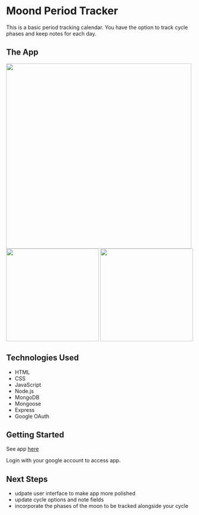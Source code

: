 # Moond Period Tracker

This is a basic period tracking calendar. You have the option to track cycle phases and keep notes for each day.

## The App
<img src="https://i.imgur.com/rIS7lXh.png" width="500">
<img src="https://i.imgur.com/YEFI1Ja.png" width="250">
<img src="https://i.imgur.com/Kx6zwAm.png" width="250">

## Technologies Used

- HTML
- CSS
- JavaScript
- Node.js
- MongoDB
- Mongoose
- Express
- Google OAuth

## Getting Started

See app [here](https://moond.herokuapp.com/)

Login with your google account to access app.

## Next Steps

- udpate user interface to make app more polished
- update cycle options and note fields 
- incorporate the phases of the moon to be tracked alongside your cycle